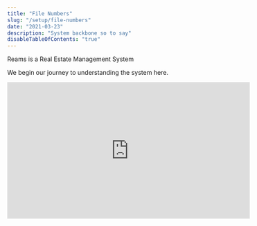 ```yaml
---
title: "File Numbers"
slug: "/setup/file-numbers"
date: "2021-03-23"
description: "System backbone so to say"
disableTableOfContents: "true"
---
```


Reams is a Real Estate Management System

We begin our journey to understanding the system here.

<iframe width="560" height="315" src="https://www.youtube.com/embed/4n0xNbfJLR8" frameborder="0" allowfullscreen></iframe>